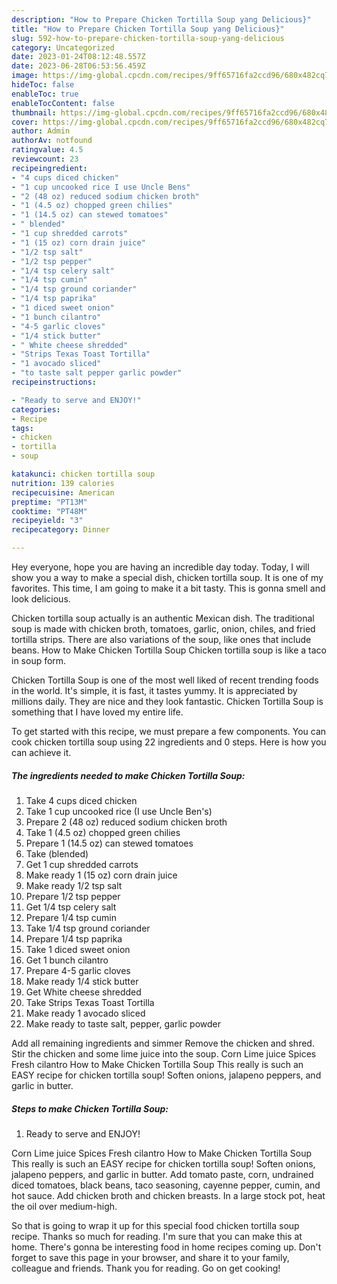 ```yaml
---
description: "How to Prepare Chicken Tortilla Soup yang Delicious}"
title: "How to Prepare Chicken Tortilla Soup yang Delicious}"
slug: 592-how-to-prepare-chicken-tortilla-soup-yang-delicious
category: Uncategorized
date: 2023-01-24T08:12:48.557Z
date: 2023-06-28T06:53:56.459Z
image: https://img-global.cpcdn.com/recipes/9ff65716fa2ccd96/680x482cq70/chicken-tortilla-soup-recipe-main-photo.jpg
hideToc: false
enableToc: true
enableTocContent: false
thumbnail: https://img-global.cpcdn.com/recipes/9ff65716fa2ccd96/680x482cq70/chicken-tortilla-soup-recipe-main-photo.jpg
cover: https://img-global.cpcdn.com/recipes/9ff65716fa2ccd96/680x482cq70/chicken-tortilla-soup-recipe-main-photo.jpg
author: Admin
authorAv: notfound
ratingvalue: 4.5
reviewcount: 23
recipeingredient:
- "4 cups diced chicken"
- "1 cup uncooked rice I use Uncle Bens"
- "2 (48 oz) reduced sodium chicken broth"
- "1 (4.5 oz) chopped green chilies"
- "1 (14.5 oz) can stewed tomatoes"
- " blended"
- "1 cup shredded carrots"
- "1 (15 oz) corn drain juice"
- "1/2 tsp salt"
- "1/2 tsp pepper"
- "1/4 tsp celery salt"
- "1/4 tsp cumin"
- "1/4 tsp ground coriander"
- "1/4 tsp paprika"
- "1 diced sweet onion"
- "1 bunch cilantro"
- "4-5 garlic cloves"
- "1/4 stick butter"
- " White cheese shredded"
- "Strips Texas Toast Tortilla"
- "1 avocado sliced"
- "to taste salt pepper garlic powder"
recipeinstructions:

- "Ready to serve and ENJOY!"
categories:
- Recipe
tags:
- chicken
- tortilla
- soup

katakunci: chicken tortilla soup 
nutrition: 139 calories
recipecuisine: American
preptime: "PT13M"
cooktime: "PT48M"
recipeyield: "3"
recipecategory: Dinner

---
```



Hey everyone, hope you are having an incredible day today. Today, I will show you a way to make a special dish, chicken tortilla soup. It is one of my favorites. This time, I am going to make it a bit tasty. This is gonna smell and look delicious.

Chicken tortilla soup actually is an authentic Mexican dish. The traditional soup is made with chicken broth, tomatoes, garlic, onion, chiles, and fried tortilla strips. There are also variations of the soup, like ones that include beans. How to Make Chicken Tortilla Soup Chicken tortilla soup is like a taco in soup form.

Chicken Tortilla Soup is one of the most well liked of recent trending foods in the world. It's simple, it is fast, it tastes yummy. It is appreciated by millions daily. They are nice and they look fantastic. Chicken Tortilla Soup is something that I have loved my entire life.


To get started with this recipe, we must prepare a few components. You can cook chicken tortilla soup using 22 ingredients and 0 steps. Here is how you can achieve it.

<!--inarticleads1-->

##### The ingredients needed to make Chicken Tortilla Soup:

1. Take 4 cups diced chicken
1. Take 1 cup uncooked rice (I use Uncle Ben&#39;s)
1. Prepare 2 (48 oz) reduced sodium chicken broth
1. Take 1 (4.5 oz) chopped green chilies
1. Prepare 1 (14.5 oz) can stewed tomatoes
1. Take  (blended)
1. Get 1 cup shredded carrots
1. Make ready 1 (15 oz) corn drain juice
1. Make ready 1/2 tsp salt
1. Prepare 1/2 tsp pepper
1. Get 1/4 tsp celery salt
1. Prepare 1/4 tsp cumin
1. Take 1/4 tsp ground coriander
1. Prepare 1/4 tsp paprika
1. Take 1 diced sweet onion
1. Get 1 bunch cilantro
1. Prepare 4-5 garlic cloves
1. Make ready 1/4 stick butter
1. Get  White cheese shredded
1. Take Strips Texas Toast Tortilla
1. Make ready 1 avocado sliced
1. Make ready to taste salt, pepper, garlic powder


Add all remaining ingredients and simmer Remove the chicken and shred. Stir the chicken and some lime juice into the soup. Corn Lime juice Spices Fresh cilantro How to Make Chicken Tortilla Soup This really is such an EASY recipe for chicken tortilla soup! Soften onions, jalapeno peppers, and garlic in butter. 

<!--inarticleads2-->

##### Steps to make Chicken Tortilla Soup:


1. Ready to serve and ENJOY!

Corn Lime juice Spices Fresh cilantro How to Make Chicken Tortilla Soup This really is such an EASY recipe for chicken tortilla soup! Soften onions, jalapeno peppers, and garlic in butter. Add tomato paste, corn, undrained diced tomatoes, black beans, taco seasoning, cayenne pepper, cumin, and hot sauce. Add chicken broth and chicken breasts. In a large stock pot, heat the oil over medium-high. 

So that is going to wrap it up for this special food chicken tortilla soup recipe. Thanks so much for reading. I'm sure that you can make this at home. There's gonna be interesting food in home recipes coming up. Don't forget to save this page in your browser, and share it to your family, colleague and friends. Thank you for reading. Go on get cooking!
